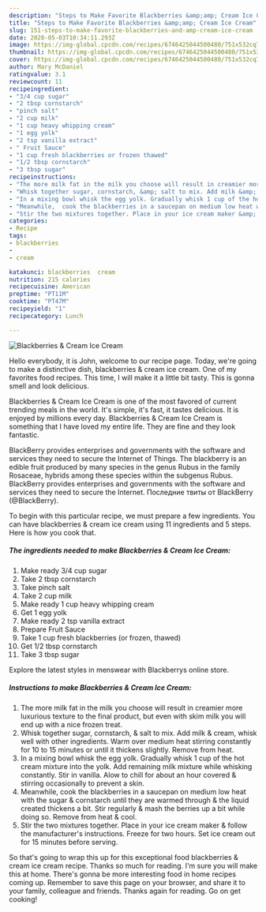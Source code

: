 ```yaml
---
description: "Steps to Make Favorite Blackberries &amp;amp; Cream Ice Cream"
title: "Steps to Make Favorite Blackberries &amp;amp; Cream Ice Cream"
slug: 151-steps-to-make-favorite-blackberries-and-amp-cream-ice-cream
date: 2020-05-03T10:34:11.293Z
image: https://img-global.cpcdn.com/recipes/6746425044500480/751x532cq70/blackberries-cream-ice-cream-recipe-main-photo.jpg
thumbnail: https://img-global.cpcdn.com/recipes/6746425044500480/751x532cq70/blackberries-cream-ice-cream-recipe-main-photo.jpg
cover: https://img-global.cpcdn.com/recipes/6746425044500480/751x532cq70/blackberries-cream-ice-cream-recipe-main-photo.jpg
author: Mary McDaniel
ratingvalue: 3.1
reviewcount: 11
recipeingredient:
- "3/4 cup sugar"
- "2 tbsp cornstarch"
- "pinch salt"
- "2 cup milk"
- "1 cup heavy whipping cream"
- "1 egg yolk"
- "2 tsp vanilla extract"
- " Fruit Sauce"
- "1 cup fresh blackberries or frozen thawed"
- "1/2 tbsp cornstarch"
- "3 tbsp sugar"
recipeinstructions:
- "The more milk fat in the milk you choose will result in creamier more luxurious texture to the final product,  but even with skim milk you will end up with a nice frozen treat."
- "Whisk together sugar, cornstarch, &amp; salt to mix. Add milk &amp; cream, whisk well with other ingredients.  Warm over medium heat stirring constantly for 10 to 15 minutes or until it thickens slightly.  Remove from heat."
- "In a mixing bowl whisk the egg yolk. Gradually whisk 1 cup of the hot cream mixture into the yolk. Add remaining milk mixture while whisking constantly.  Stir in vanilla.  Alow to chill for about an hour covered &amp; stirring occasionally to prevent a skin."
- "Meanwhile,  cook the blackberries in a saucepan on medium low heat with the sugar &amp; cornstarch until they are warmed through &amp; the liquid created thickens a bit. Stir regularly &amp; mash the berries up a bit while doing so.   Remove from heat &amp; cool."
- "Stir the two mixtures together. Place in your ice cream maker &amp; follow the manufacturer&#39;s instructions.  Freeze for two hours. Set ice cream out for 15 minutes before serving."
categories:
- Recipe
tags:
- blackberries
- 
- cream

katakunci: blackberries  cream 
nutrition: 215 calories
recipecuisine: American
preptime: "PT11M"
cooktime: "PT47M"
recipeyield: "1"
recipecategory: Lunch

---
```



![Blackberries &amp; Cream Ice Cream](https://img-global.cpcdn.com/recipes/6746425044500480/751x532cq70/blackberries-cream-ice-cream-recipe-main-photo.jpg)

Hello everybody, it is John, welcome to our recipe page. Today, we're going to make a distinctive dish, blackberries &amp; cream ice cream. One of my favorites food recipes. This time, I will make it a little bit tasty. This is gonna smell and look delicious.

Blackberries &amp; Cream Ice Cream is one of the most favored of current trending meals in the world. It's simple, it's fast, it tastes delicious. It is enjoyed by millions every day. Blackberries &amp; Cream Ice Cream is something that I have loved my entire life. They are fine and they look fantastic.

BlackBerry provides enterprises and governments with the software and services they need to secure the Internet of Things. The blackberry is an edible fruit produced by many species in the genus Rubus in the family Rosaceae, hybrids among these species within the subgenus Rubus. BlackBerry provides enterprises and governments with the software and services they need to secure the Internet. Последние твиты от BlackBerry (@BlackBerry).


To begin with this particular recipe, we must prepare a few ingredients. You can have blackberries &amp; cream ice cream using 11 ingredients and 5 steps. Here is how you cook that.

##### The ingredients needed to make Blackberries &amp; Cream Ice Cream:

1. Make ready 3/4 cup sugar
1. Take 2 tbsp cornstarch
1. Take pinch salt
1. Take 2 cup milk
1. Make ready 1 cup heavy whipping cream
1. Get 1 egg yolk
1. Make ready 2 tsp vanilla extract
1. Prepare  Fruit Sauce
1. Take 1 cup fresh blackberries (or frozen, thawed)
1. Get 1/2 tbsp cornstarch
1. Take 3 tbsp sugar


Explore the latest styles in menswear with Blackberrys online store. 

##### Instructions to make Blackberries &amp; Cream Ice Cream:

1. The more milk fat in the milk you choose will result in creamier more luxurious texture to the final product,  but even with skim milk you will end up with a nice frozen treat.
1. Whisk together sugar, cornstarch, &amp; salt to mix. Add milk &amp; cream, whisk well with other ingredients.  Warm over medium heat stirring constantly for 10 to 15 minutes or until it thickens slightly.  Remove from heat.
1. In a mixing bowl whisk the egg yolk. Gradually whisk 1 cup of the hot cream mixture into the yolk. Add remaining milk mixture while whisking constantly.  Stir in vanilla.  Alow to chill for about an hour covered &amp; stirring occasionally to prevent a skin.
1. Meanwhile,  cook the blackberries in a saucepan on medium low heat with the sugar &amp; cornstarch until they are warmed through &amp; the liquid created thickens a bit. Stir regularly &amp; mash the berries up a bit while doing so.   Remove from heat &amp; cool.
1. Stir the two mixtures together. Place in your ice cream maker &amp; follow the manufacturer&#39;s instructions.  Freeze for two hours. Set ice cream out for 15 minutes before serving.




So that's going to wrap this up for this exceptional food blackberries &amp; cream ice cream recipe. Thanks so much for reading. I'm sure you will make this at home. There's gonna be more interesting food in home recipes coming up. Remember to save this page on your browser, and share it to your family, colleague and friends. Thanks again for reading. Go on get cooking!
